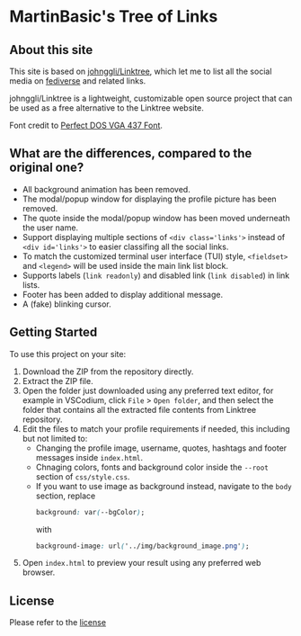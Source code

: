 # MartinBasic's Tree of Links

## About this site 

This site is based on [johnggli/Linktree](https://github.com/johnggli/linktree), which let me to list all the social media on [fediverse](https://en.wikipedia.org/wiki/Fediverse) and related links.

johnggli/Linktree is a lightweight, customizable open source project that can be used as a free alternative to the Linktree website.

Font credit to [Perfect DOS VGA 437 Font](https://www.dafont.com/perfect-dos-vga-437.font).

## What are the differences, compared to the original one?

* All background animation has been removed.
* The modal/popup window for displaying the profile picture has been removed.
* The quote inside the modal/popup window has been moved underneath the user name.
* Support displaying multiple sections of `<div class='links'>` instead of `<div id='links'>` to easier classifing all the social links.
* To match the customized terminal user interface (TUI) style, `<fieldset>` and `<legend>` will be used inside the main link list block.
* Supports labels (`link readonly`) and disabled link (`link disabled`) in link lists.
* Footer has been added to display additional message.
* A (fake) blinking cursor.

## Getting Started

To use this project on your site:

1. Download the ZIP from the repository directly.
2. Extract the ZIP file. 
3. Open the folder just downloaded using any preferred text editor, for example in VSCodium, click `File` > `Open folder`, and then select the folder that contains all the extracted file contents from Linktree repository.
4. Edit the files to match your profile requirements if needed, this including but not limited to:
    - Changing the profile image, username, quotes, hashtags and footer messages inside `index.html`.
    - Chnaging colors, fonts and background color inside the `--root` section of  `css/style.css`.
    - If you want to use image as background instead, navigate to the `body` section, replace 
        ```css
        background: var(--bgColor);
        ```
        with
        ```css
        background-image: url('../img/background_image.png');
        ```
5. Open `index.html` to preview your result using any preferred web browser.

## License

Please refer to the [license](LICENSE.md)